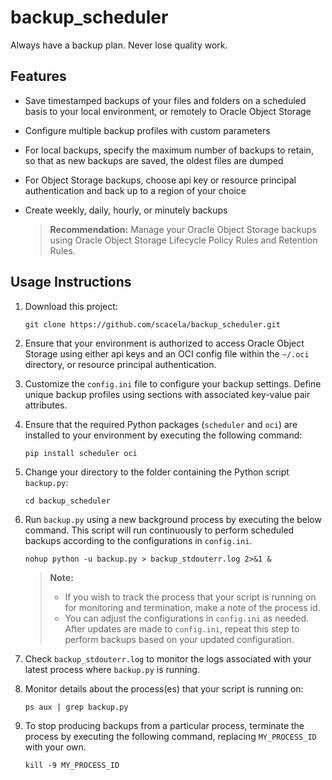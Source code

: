 # backup_scheduler
Always have a backup plan. Never lose quality work.

## Features
* Save timestamped backups of your files and folders on a scheduled basis to your local environment, or remotely to Oracle Object Storage
* Configure multiple backup profiles with custom parameters
* For local backups, specify the maximum number of backups to retain, so that as new backups are saved, the oldest files are dumped
* For Object Storage backups, choose api key or resource principal authentication and back up to a region of your choice
* Create weekly, daily, hourly, or minutely backups

    > **Recommendation:** Manage your Oracle Object Storage backups using Oracle Object Storage Lifecycle Policy Rules and Retention Rules.

## Usage Instructions

1. Download this project:

    ```
    git clone https://github.com/scacela/backup_scheduler.git
    ```
    
2. Ensure that your environment is authorized to access Oracle Object Storage using either api keys and an OCI config file within the `~/.oci` directory, or resource principal authentication.

3. Customize the `config.ini` file to configure your backup settings. Define unique backup profiles using sections with associated key-value pair attributes.

4. Ensure that the required Python packages (`scheduler` and `oci`) are installed to your environment by executing the following command:

    ```
    pip install scheduler oci
    ```

5. Change your directory to the folder containing the Python script `backup.py`:

    ```
    cd backup_scheduler
    ```

6. Run `backup.py` using a new background process by executing the below command. This script will run continuously to perform scheduled backups according to the configurations in `config.ini`.

    ```
    nohup python -u backup.py > backup_stdouterr.log 2>&1 &
    ```
    > **Note:**
    > * If you wish to track the process that your script is running on for monitoring and termination, make a note of the process id.
    > * You can adjust the configurations in `config.ini` as needed. After updates are made to `config.ini`, repeat this step to perform backups based on your updated configuration.

7. Check `backup_stdouterr.log` to monitor the logs associated with your latest process where `backup.py` is running.

8. Monitor details about the process(es) that your script is running on:

    ```
    ps aux | grep backup.py
    ```

9. To stop producing backups from a particular process, terminate the process by executing the following command, replacing `MY_PROCESS_ID` with your own.

    ```
    kill -9 MY_PROCESS_ID
    ```
